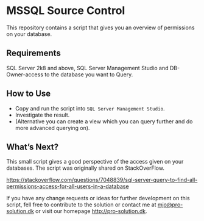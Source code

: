 # MSSQL Source Control
This repository contains a script that gives you an overview of permissions on your database.

## Requirements
SQL Server 2k8 and above, SQL Server Management Studio and DB-Owner-access to the database you want to Query.

## How to Use
 - Copy and run the script into `SQL Server Management Studio`.
 - Investigate the result.
 - (Alternative you can create a view which you can query further and do more advanced querying on).

## What’s Next?
This small script gives a good perspective of the access given on your databases. The script was originally shared on StackOverFlow.

https://stackoverflow.com/questions/7048839/sql-server-query-to-find-all-permissions-access-for-all-users-in-a-database

If you have any change requests or ideas for further development on this script, fell free to contribute to the solution or contact me at mjo@pro-solution.dk or visit our homepage http://pro-solution.dk.